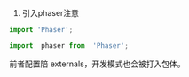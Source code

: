 1. 引入phaser注意
```ts
import 'Phaser';

import  phaser from  'Phaser';
```
前者配置陪 externals，开发模式也会被打入包体。